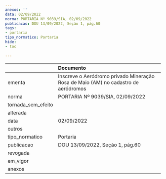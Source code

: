```yaml
---
anexos: ''
data: 02/09/2022
norma: PORTARIA Nº 9039/SIA, 02/09/2022
publicacao: DOU 13/09/2022, Seção 1, pág.60
tags:
- portaria
tipo_normatico: Portaria
hide: 
- toc 
 
---
```


|                    | Documento                                                                          |
|:-------------------|:-----------------------------------------------------------------------------------|
| ementa             | Inscreve o Aeródromo privado Mineração Rosa de Maio (AM) no cadastro de aeródromos |
| norma              | PORTARIA Nº 9039/SIA, 02/09/2022                                                   |
| tornada_sem_efeito |                                                                                    |
| alterada           |                                                                                    |
| data               | 02/09/2022                                                                         |
| outros             |                                                                                    |
| tipo_normatico     | Portaria                                                                           |
| publicacao         | DOU 13/09/2022, Seção 1, pág.60                                                    |
| revogada           |                                                                                    |
| em_vigor           |                                                                                    |
| anexos             |                                                                                    |